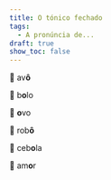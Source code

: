 ```yaml
---
title: O tónico fechado
tags:
  - A pronúncia de...
draft: true
show_toc: false
---
```

<e-moji>👴</e-moji> av**ô**

<e-moji>🎂</e-moji> b**o**lo

<e-moji>🥚</e-moji> **o**vo

<e-moji>🤖</e-moji> rob**ô**

<e-moji>🧅</e-moji> ceb**o**la

<e-moji>💑</e-moji> am**o**r
